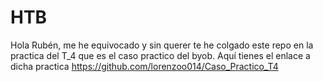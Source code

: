 # HTB
Hola Rubén, me he equivocado y sin querer te he colgado este repo en la practica del T_4 que es el caso practico del byob. Aquí tienes el enlace
a dicha practica https://github.com/lorenzoo014/Caso_Practico_T4